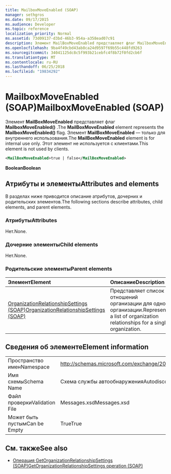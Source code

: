 ```yaml
---
title: MailboxMoveEnabled (SOAP)
manager: sethgros
ms.date: 09/17/2015
ms.audience: Developer
ms.topic: reference
localization_priority: Normal
ms.assetid: 73d09137-d3bd-46b3-954a-a358ead07c91
description: Элемент MailBoxMoveEnabled представляет флаг MailboxMoveEnabled(). Элемент MailBoxMoveEnabled — только для внутреннего использования. Этот элемент не используется с клиентами.
ms.openlocfilehash: 9ba4f49cbd43ab8ca24d9597f69b55c448fd9263
ms.sourcegitcommit: 34041125dc8c5f993b21cebfc4f8b72f0fd2cb6f
ms.translationtype: MT
ms.contentlocale: ru-RU
ms.lasthandoff: 06/25/2018
ms.locfileid: "19834292"
---
```

# <a name="mailboxmoveenabled-soap"></a><span data-ttu-id="f8471-105">MailboxMoveEnabled (SOAP)</span><span class="sxs-lookup"><span data-stu-id="f8471-105">MailboxMoveEnabled (SOAP)</span></span>

<span data-ttu-id="f8471-106">Элемент **MailBoxMoveEnabled** представляет флаг **MailboxMoveEnabled()** .</span><span class="sxs-lookup"><span data-stu-id="f8471-106">The **MailBoxMoveEnabled** element represents the **MailboxMoveEnabled()** flag.</span></span> <span data-ttu-id="f8471-107">Элемент **MailBoxMoveEnabled** — только для внутреннего использования.</span><span class="sxs-lookup"><span data-stu-id="f8471-107">The **MailBoxMoveEnabled** element is for internal use only.</span></span> <span data-ttu-id="f8471-108">Этот элемент не используется с клиентами.</span><span class="sxs-lookup"><span data-stu-id="f8471-108">This element is not used by clients.</span></span> 
  
```XML
<MailBoxMoveEnabled>true | false</MailBoxMoveEnabled>
```

<span data-ttu-id="f8471-109">**Boolean**</span><span class="sxs-lookup"><span data-stu-id="f8471-109">**Boolean**</span></span>

## <a name="attributes-and-elements"></a><span data-ttu-id="f8471-110">Атрибуты и элементы</span><span class="sxs-lookup"><span data-stu-id="f8471-110">Attributes and elements</span></span>

<span data-ttu-id="f8471-111">В разделах ниже приводится описание атрибутов, дочерних и родительских элементов.</span><span class="sxs-lookup"><span data-stu-id="f8471-111">The following sections describe attributes, child elements, and parent elements.</span></span>
  
### <a name="attributes"></a><span data-ttu-id="f8471-112">Атрибуты</span><span class="sxs-lookup"><span data-stu-id="f8471-112">Attributes</span></span>

<span data-ttu-id="f8471-113">Нет.</span><span class="sxs-lookup"><span data-stu-id="f8471-113">None.</span></span>
  
### <a name="child-elements"></a><span data-ttu-id="f8471-114">Дочерние элементы</span><span class="sxs-lookup"><span data-stu-id="f8471-114">Child elements</span></span>

<span data-ttu-id="f8471-115">Нет.</span><span class="sxs-lookup"><span data-stu-id="f8471-115">None.</span></span>
  
### <a name="parent-elements"></a><span data-ttu-id="f8471-116">Родительские элементы</span><span class="sxs-lookup"><span data-stu-id="f8471-116">Parent elements</span></span>

|<span data-ttu-id="f8471-117">**Элемент**</span><span class="sxs-lookup"><span data-stu-id="f8471-117">**Element**</span></span>|<span data-ttu-id="f8471-118">**Описание**</span><span class="sxs-lookup"><span data-stu-id="f8471-118">**Description**</span></span>|
|:-----|:-----|
|[<span data-ttu-id="f8471-119">OrganizationRelationshipSettings (SOAP)</span><span class="sxs-lookup"><span data-stu-id="f8471-119">OrganizationRelationshipSettings (SOAP)</span></span>](organizationrelationshipsettings-soap.md) <br/> |<span data-ttu-id="f8471-120">Представляет список отношений организации для одной организации.</span><span class="sxs-lookup"><span data-stu-id="f8471-120">Represents a list of organization relationships for a single organization.</span></span>  <br/> |
   
## <a name="element-information"></a><span data-ttu-id="f8471-121">Сведения об элементе</span><span class="sxs-lookup"><span data-stu-id="f8471-121">Element information</span></span>

|||
|:-----|:-----|
|<span data-ttu-id="f8471-122">Пространство имен</span><span class="sxs-lookup"><span data-stu-id="f8471-122">Namespace</span></span>  <br/> |http://schemas.microsoft.com/exchange/2010/Autodiscover  <br/> |
|<span data-ttu-id="f8471-123">Имя схемы</span><span class="sxs-lookup"><span data-stu-id="f8471-123">Schema Name</span></span>  <br/> |<span data-ttu-id="f8471-124">Схема службы автообнаружения</span><span class="sxs-lookup"><span data-stu-id="f8471-124">Autodiscover schema</span></span>  <br/> |
|<span data-ttu-id="f8471-125">Файл проверки</span><span class="sxs-lookup"><span data-stu-id="f8471-125">Validation File</span></span>  <br/> |<span data-ttu-id="f8471-126">Messages.xsd</span><span class="sxs-lookup"><span data-stu-id="f8471-126">Messages.xsd</span></span>  <br/> |
|<span data-ttu-id="f8471-127">Может быть пустым</span><span class="sxs-lookup"><span data-stu-id="f8471-127">Can be Empty</span></span>  <br/> |<span data-ttu-id="f8471-128">True</span><span class="sxs-lookup"><span data-stu-id="f8471-128">True</span></span>  <br/> |
   
## <a name="see-also"></a><span data-ttu-id="f8471-129">См. также</span><span class="sxs-lookup"><span data-stu-id="f8471-129">See also</span></span>

- [<span data-ttu-id="f8471-130">Операция GetOrganizationRelationshipSettings (SOAP)</span><span class="sxs-lookup"><span data-stu-id="f8471-130">GetOrganizationRelationshipSettings operation (SOAP)</span></span>](getorganizationrelationshipsettings-operation-soap.md)

